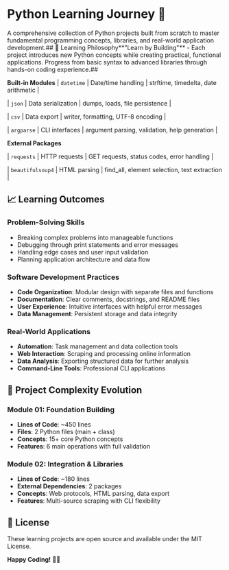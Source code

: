 # Python Learning Journey 🐍
A comprehensive collection of Python projects built from scratch to master fundamental programming concepts, libraries, and real-world application development.## 🎯 Learning Philosophy**"Learn by Building"** - Each project introduces new Python concepts while creating practical, functional applications. Progress from basic syntax to advanced libraries through hands-on coding experience.## 

**Built-in Modules** 
| `datetime` | Date/time handling | strftime, timedelta, date arithmetic |

| `json` | Data serialization | dumps, loads, file persistence |

| `csv` | Data export | writer, formatting, UTF-8 encoding |

| `argparse` | CLI interfaces | argument parsing, validation, help generation |

**External Packages**

| `requests` | HTTP requests | GET requests, status codes, error handling |

| `beautifulsoup4` | HTML parsing | find_all, element selection, text extraction |

## 📈 Learning Outcomes

### **Problem-Solving Skills**
- Breaking complex problems into manageable functions
- Debugging through print statements and error messages
- Handling edge cases and user input validation
- Planning application architecture and data flow

### **Software Development Practices**
- **Code Organization**: Modular design with separate files and functions
- **Documentation**: Clear comments, docstrings, and README files
- **User Experience**: Intuitive interfaces with helpful error messages
- **Data Management**: Persistent storage and data integrity

### **Real-World Applications**
- **Automation**: Task management and data collection tools
- **Web Interaction**: Scraping and processing online information
- **Data Analysis**: Exporting structured data for further analysis
- **Command-Line Tools**: Professional CLI applications

## 🎯 Project Complexity Evolution

### **Module 01: Foundation Building**
- **Lines of Code**: ~450 lines
- **Files**: 2 Python files (main + class)
- **Concepts**: 15+ core Python concepts
- **Features**: 6 main operations with full validation

### **Module 02: Integration & Libraries**
- **Lines of Code**: ~180 lines
- **External Dependencies**: 2 packages
- **Concepts**: Web protocols, HTML parsing, data export
- **Features**: Multi-source scraping with CLI flexibility

## 📜 License

These learning projects are open source and available under the MIT License.

**Happy Coding!** 🐍✨
